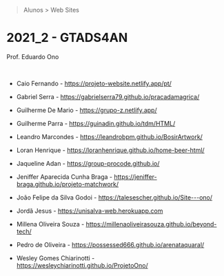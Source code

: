 > Alunos > Web Sites

# 2021_2 - GTADS4AN

Prof. Eduardo Ono

<br>

* Caio Fernando - https://projeto-website.netlify.app/pt/

* Gabriel Serra - https://gabrielserra79.github.io/pracadamagrica/

* Guilherme De Mario - https://grupo-z.netlify.app/

* Guilherme Parra - https://guinadin.github.io/tdm/HTML/

* Leandro Marcondes - https://leandrobpm.github.io/BosirArtwork/

* Loran Henrique - https://loranhenrique.github.io/home-beer-html/

* Jaqueline Adan - https://group-procode.github.io/

* Jeniffer Aparecida Cunha Braga - https://jeniffer-braga.github.io/projeto-matchwork/

* João Felipe da Silva Godoi - https://talesescher.github.io/Site---ono/

* Jordã Jesus - https://unisalva-web.herokuapp.com

* Millena Oliveira Souza - https://millenaoliveirasouza.github.io/beyond-tech/

* Pedro de Oliveira - https://possessed666.github.io/arenataquaral/

* Wesley Gomes Chiarinotti - https://wesleychiarinotti.github.io/ProjetoOno/

<br>
